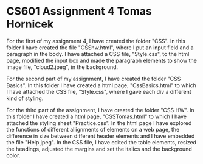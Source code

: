 # CS601 Assignment 4 Tomas Hornicek

For the first of my assignment 4, I have created the folder "CSS". In this folder I have created the file "CSShw.html", where I put an input field and a paragraph in the body. I have attached a CSS file, "Style.css", to the html page, modified the input box and made the paragraph elements to show the image file, "cloud2.jpeg", in the background.

For the second part of my assignment, I have created the folder "CSS Basics". In this folder I have created a html page, "CssBasics.html" to which I have attached the CSS file, "Style.css", where I gave each div a different kind of styling.

For the third part of the assignment, I have created the folder "CSS HW". In this folder I have created a html page, "CSSTomas.html" to which I have attached the styling sheet "Practice.css". In the html page I have explored the functions of different allignments of elements on a web page, the difference in size between different header elements and I have embedded the file "Help.jpeg". In the CSS file, I have edited the table elements, resized the headings, adjusted the margins and set the italics and the background color.   